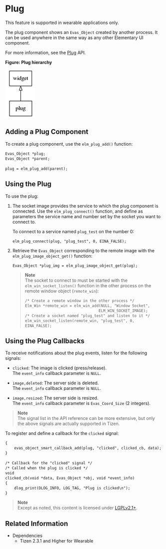 # Plug

This feature is supported in wearable applications only.

The plug component shows an `Evas_Object` created by another process. It can be used anywhere in the same way as any other Elementary UI component.

For more information, see the [Plug](../../../../../org.tizen.native.wearable.apireference/group__Plug.html) API.

**Figure: Plug hierarchy**

![Plug hierarchy](./media/plug_tree.png)

## Adding a Plug Component

To create a plug component, use the `elm_plug_add()` function:

```
Evas_Object *plug;
Evas_Object *parent;

plug = elm_plug_add(parent);
```

## Using the Plug

To use the plug:

1. The socket image provides the service to which the plug component is connected. Use the `elm_plug_connect()` function, and define as parameters the service name and number set by the socket you want to connect to.

   To connect to a service named `plug_test` on the number 0:

   ```
   elm_plug_connect(plug, "plug_test", 0, EINA_FALSE);
   ```

2. Retrieve the `Evas_Object` corresponding to the remote image with the `elm_plug_image_object_get()` function:

   ```
   Evas_Object *plug_img = elm_plug_image_object_get(plug);
   ```

   > **Note**  
   > The socket to connect to must be started with the `elm_win_socket_listen()` function in the other process on the remote window object (`remote_win`):
   > ```
   > /* Create a remote window in the other process */
   > Elm_Win *remote_win = elm_win_add(NULL, "Window Socket",
   >                                  ELM_WIN_SOCKET_IMAGE);
   > /* Create a socket named "plug_test" and listen to it */
   > elm_win_socket_listen(remote_win, "plug_test", 0, EINA_FALSE);
   > ```

## Using the Plug Callbacks

To receive notifications about the plug events, listen for the following signals:

- `clicked`: The image is clicked (press/release).  
  The `event_info` callback parameter is `NULL`.

- `image,deleted`: The server side is deleted.  
  The `event_info` callback parameter is `NULL`.

- `image,resized`: The server side is resized.  
  The `event_info` callback parameter is `Evas_Coord_Size` (2 integers).

> **Note**  
> The signal list in the API reference can be more extensive, but only the above signals are actually supported in Tizen.

To register and define a callback for the `clicked` signal:

```
{
    evas_object_smart_callback_add(plug, "clicked", clicked_cb, data);
}

/* Callback for the "clicked" signal */
/* Called when the plug is clicked */
void
clicked_cb(void *data, Evas_Object *obj, void *event_info)
{
    dlog_print(DLOG_INFO, LOG_TAG, "Plug is clicked\n");
}
```

> **Note**  
> Except as noted, this content is licensed under [LGPLv2.1+](http://opensource.org/licenses/LGPL-2.1).

## Related Information
- Dependencies
  - Tizen 2.3.1 and Higher for Wearable
